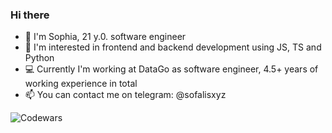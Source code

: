 ### Hi there
- 👋 I'm Sophia, 21 y.0. software engineer
- 👀 I'm interested in frontend and backend development using JS, TS and Python
- 💻 Currently I'm working at DataGo as software engineer, 4.5+ years of working experience in total
- 📫 You can contact me on telegram: @sofalisxyz


![Codewars](https://www.codewars.com/users/sofalisxyz/badges/small?theme=dark)
